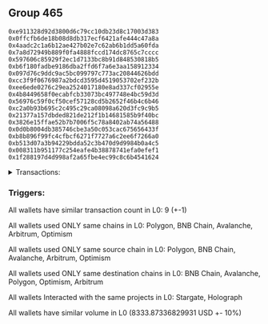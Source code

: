## Group 465

```0xccb7b13f6b551cf4b0cf5c08a9560ed2c55b101d
0xe911328d92d3800d6c79cc10db23d8c17003d383
0x0ffcfb6de18b08d8db317ecf6421afe444c47a8a
0x4aadc2c1a6b12ae427b02e7c62ab6b1dd5a60fda
0x7a8d72949b889f0fa4888fccd174dc8765c7cccc
0x597606c85929f2ec1d7133bc8b91d848530818b5
0xb6f180fadbe9186dba2ffd6f7a6e3aa158912334
0x097d76c9ddc9ac5bc099797c773ac20844626bdd
0xcc3f9f0676987a2bdcd3595d4519053702ef232b
0xee6ede0276c29ea2524017180e8ad337cf02955e
0x4b8449658f0ecabfcb33073bc497748e4bc59d3d
0x56976c59f0cf50cef57128cd5b2652f46b4c6b46
0xc2a0b93b695c2c495c29ca08098a620d3fc9c9b5
0x21377a157dbded821de212f1b14681585b9f40bc
0x3826e15ffae52b7b7006f5c78a8402ab74a56488
0x0d0b8004db385746cbe3a50c053cac675656433f
0xb8b896f99fc4cfbcf6271f7727a6c2ee6f7266a0
0xb513d07a3b94229bdda52c3b470d9d9984b0a4c5
0x008311b951177c254eafe4b38878741efa0efef1
0x1f288197d4d998af2a65fbe4ec99c8c6b4541624
```
<details>
<summary>Transactions:</summary>

Hashes: 

Wallet: 0xccb7b13f6b551cf4b0cf5c08a9560ed2c55b101d

       Hash: 0xebe994268949aa3ffa2ef72f25b3156978b4458974cf300fdf3952f6523fb5a6
         - source chain: Polygon
         - destination chain: BNB Chain
         - project: Stargate
         - contract: 0x9d1b1669c73b033dfe47ae5a0164ab96df25b944
         - value USD: 0.01116149348
       Hash: 0x16908ba1f65d3174a47054361311e13833636a2406dec937bf55119f68e5386c
         - source chain: Polygon
         - destination chain: Avalanche
         - project: Stargate
         - contract: 0x9d1b1669c73b033dfe47ae5a0164ab96df25b944
         - value USD: 0.01115549483
       Hash: 0x66e976cc8c0ba1a759743aa5bdf8da7c870f29124e58d57951e8fc7efcd4eebb
         - source chain: BNB Chain
         - destination chain: Avalanche
         - project: Holograph
         - contract: 0x6f484eacd997d9880205af22f6a4881ea0e1ccd7
       Hash: 0xca21d68d2055a1455a981eca3e760ae44ae454feeba025ca56cf9eb0aebc9b8b
         - source chain: Avalanche
         - destination chain: BNB Chain
         - project: Stargate
         - contract: 0x9d1b1669c73b033dfe47ae5a0164ab96df25b944
         - value USD: 3990.507171636
       Hash: 0x7b22b8af562bf036c0c6dfa6b1d6bc50a536e3b31a2b4dce795b7fc5f199b960
         - source chain: BNB Chain
         - destination chain: Avalanche
         - project: Stargate
         - contract: 0x6694340fc020c5e6b96567843da2df01b2ce1eb6
         - value USD: 3988.124028737
       Hash: 0x70e34754f8c5a904cb77355e74986d8f511cf99b4d865bd203e8359426385b19
         - source chain: Avalanche
         - destination chain: Polygon
         - project: Stargate
         - contract: 0x9d1b1669c73b033dfe47ae5a0164ab96df25b944
         - value USD: 101.978065732
       Hash: 0xe053c29148d514144e1e6e88dda3ed70f873e64e5b5c2cc01aba14441e739ca0
         - source chain: Avalanche
         - destination chain: Polygon
         - project: Stargate
         - contract: 0x9d1b1669c73b033dfe47ae5a0164ab96df25b944
         - value USD: 87.972913106
       Hash: 0xe070401ca357b120b32d7fc5343081304ada5d9e9922271c96db8407222974fd
         - source chain: Arbitrum
         - destination chain: Optimism
         - project: Stargate
         - contract: 0x352d8275aae3e0c2404d9f68f6cee084b5beb3dd
         - value USD: 104.817205717
       Hash: 0x2724c7916e022804c1b23e2efaa7900a59e5add289f4cf5cd04ffb8c77e87e64
         - source chain: Optimism
         - destination chain: Arbitrum
         - project: Stargate
         - contract: 0x701a95707a0290ac8b90b3719e8ee5b210360883
         - value USD: 60.451666383
Wallet: 0xe911328d92d3800d6c79cc10db23d8c17003d383

       Hash:0x46e1b1040a5ad92879cd1d067336b75649152df2afd3ba9a7813e60b2cecc52a
         - source chain: Polygon
         - destination chain: Avalanche
         - project: Stargate
         - contract: 0x9d1b1669c73b033dfe47ae5a0164ab96df25b944
         - value USD: 0.01115449505
       Hash:0xa823695d8989d7f290a23c9bf504ffee2aec89839cebdc0a0141967433542f2b
         - source chain: Polygon
         - destination chain: BNB Chain
         - project: Stargate
         - contract: 0x9d1b1669c73b033dfe47ae5a0164ab96df25b944
         - value USD: 0.01116049371
       Hash:0x203ff5c59111e4bdb02c1d521dae6842d5498466d233226ca2c1467bfcbda016
         - source chain: Avalanche
         - destination chain: Polygon
         - project: Holograph
         - contract: 0x6f484eacd997d9880205af22f6a4881ea0e1ccd7
       Hash:0xe1efd53eb902d440b5cc9fe7ffad59bd1a958d93a8c7f28cb63b31f992c387eb
         - source chain: Avalanche
         - destination chain: BNB Chain
         - project: Stargate
         - contract: 0x9d1b1669c73b033dfe47ae5a0164ab96df25b944
         - value USD: 3997.004740929
       Hash:0x3953f2b6d34cdbba81ac04d17ada735d3a8b00ad6d1377f6aaf723b2cc42c280
         - source chain: BNB Chain
         - destination chain: Avalanche
         - project: Stargate
         - contract: 0x6694340fc020c5e6b96567843da2df01b2ce1eb6
         - value USD: 3994.617697148
       Hash:0x36ad35752a79d5600be076ae0b0678ea329024244bdd22104e242f1340d82eeb
         - source chain: Avalanche
         - destination chain: Polygon
         - project: Stargate
         - contract: 0x9d1b1669c73b033dfe47ae5a0164ab96df25b944
         - value USD: 79.982818426
       Hash:0x78bc96f48bafbe60c13cbe07e53b8381560a9c88638505441cebcaf56cb4777b
         - source chain: Avalanche
         - destination chain: Polygon
         - project: Stargate
         - contract: 0x9d1b1669c73b033dfe47ae5a0164ab96df25b944
         - value USD: 90.092260558
       Hash:0xba4c83a0a481d2d9514054cb0437ae7b7f507980d96e51f641fcb58d2433de3b
         - source chain: Arbitrum
         - destination chain: Optimism
         - project: Stargate
         - contract: 0x352d8275aae3e0c2404d9f68f6cee084b5beb3dd
         - value USD: 104.817205717
       Hash:0x74a30051c0ce8d9310e47161c2a6ffcafcab083b36470cb2d9fe120d07372dc5
         - source chain: Optimism
         - destination chain: Arbitrum
         - project: Stargate
         - contract: 0x701a95707a0290ac8b90b3719e8ee5b210360883
         - value USD: 60.359887537
Wallet: 0x0ffcfb6de18b08d8db317ecf6421afe444c47a8a

       Hash:0xb117c8fc9db74fa1fb7a6f2cc7099d99f5af8791752a9ad048b11d17a8607ce1
         - source chain: Polygon
         - destination chain: BNB Chain
         - project: Stargate
         - contract: 0x9d1b1669c73b033dfe47ae5a0164ab96df25b944
         - value USD: 0.01116049371
       Hash:0x140d5078b23ebc41806975591f9b9a0613420468acee2cbc350af5f36edb7552
         - source chain: Polygon
         - destination chain: Avalanche
         - project: Stargate
         - contract: 0x9d1b1669c73b033dfe47ae5a0164ab96df25b944
         - value USD: 0.01115449505
       Hash:0x5f6d412e52eff9ea204f3f481139b9955454e49871b73469e6e2c9206784026f
         - source chain: Avalanche
         - destination chain: BNB Chain
         - project: Holograph
         - contract: 0x6f484eacd997d9880205af22f6a4881ea0e1ccd7
       Hash:0x7ddfb5af3dcf43d36bba0af6c55cd15bd50daca605f1a7a7d7d18495debf7cc2
         - source chain: Avalanche
         - destination chain: BNB Chain
         - project: Stargate
         - contract: 0x9d1b1669c73b033dfe47ae5a0164ab96df25b944
         - value USD: 3997.504553951
       Hash:0x5791dc8b0c81d5f1829c63a3393d5d72df0b77fe6277f719680def57a83bcd57
         - source chain: BNB Chain
         - destination chain: Avalanche
         - project: Stargate
         - contract: 0x6694340fc020c5e6b96567843da2df01b2ce1eb6
         - value USD: 3994.697056093
       Hash:0xc7ace86db16cc02250ea4701f60bc1a04c92de49dc15c8354cc882edf9fb50d2
         - source chain: Avalanche
         - destination chain: Polygon
         - project: Stargate
         - contract: 0x9d1b1669c73b033dfe47ae5a0164ab96df25b944
         - value USD: 103.97796307
       Hash:0x281b5ec672eebf662700f16c39d0a8fc5daf9dfc6c3892be96fee267a6cbac46
         - source chain: Avalanche
         - destination chain: Polygon
         - project: Stargate
         - contract: 0x9d1b1669c73b033dfe47ae5a0164ab96df25b944
         - value USD: 79.975375551
       Hash:0xa53e01be99f2a76ace1ea0f8b36874fca0984d1902ac4cded4f84670afb73fc1
         - source chain: Arbitrum
         - destination chain: Optimism
         - project: Stargate
         - contract: 0x352d8275aae3e0c2404d9f68f6cee084b5beb3dd
         - value USD: 104.817205717
       Hash:0xd285b0026d4d8fb8500dffb6aaf40855298e4b7bd0cdcd23dfc550acfbd974b7
         - source chain: Optimism
         - destination chain: Arbitrum
         - project: Stargate
         - contract: 0x701a95707a0290ac8b90b3719e8ee5b210360883
         - value USD: 60.451666383
Wallet: 0x4aadc2c1a6b12ae427b02e7c62ab6b1dd5a60fda

       Hash:0xd4e05c09d35c0cd05af36c522c5b2fd6416361c4a4f7a0db9c6d96a5e70def78
         - source chain: Polygon
         - destination chain: BNB Chain
         - project: Stargate
         - contract: 0x9d1b1669c73b033dfe47ae5a0164ab96df25b944
         - value USD: 0.01116049371
       Hash:0x30418a4a4c6b093c67bfb992674802310e7eb893f85e79ef773bf5f35804b389
         - source chain: Polygon
         - destination chain: Avalanche
         - project: Stargate
         - contract: 0x9d1b1669c73b033dfe47ae5a0164ab96df25b944
         - value USD: 0.01115349528
       Hash:0x2a8b730bba9dda4a5c17e465e1eb1cdfde88a8112479d21c1b55383181eced58
         - source chain: BNB Chain
         - destination chain: Avalanche
         - project: Holograph
         - contract: 0x6f484eacd997d9880205af22f6a4881ea0e1ccd7
       Hash:0x6f3d352c47451b6c609c8f2a36e026d6f49c2594608343e5d0ed23e5509cf358
         - source chain: Avalanche
         - destination chain: BNB Chain
         - project: Stargate
         - contract: 0x9d1b1669c73b033dfe47ae5a0164ab96df25b944
         - value USD: 3994.505675816
       Hash:0xef3fad96cdd712e57cb406298cf476bb48be7ec6e9cebf8ab1340afcd7f7101b
         - source chain: BNB Chain
         - destination chain: Avalanche
         - project: Stargate
         - contract: 0x6694340fc020c5e6b96567843da2df01b2ce1eb6
         - value USD: 3992.120132374
       Hash:0x6d02b43e1c1b8bd0a01394dc4fafd4ad98be549c7a4e4b41acca67816ced772e
         - source chain: Avalanche
         - destination chain: Polygon
         - project: Stargate
         - contract: 0x9d1b1669c73b033dfe47ae5a0164ab96df25b944
         - value USD: 79.983048515
       Hash:0x5663354f9c96524c86b2cc9e5004681af2a700caf8634df861f745d2c4d35fcf
         - source chain: Avalanche
         - destination chain: Polygon
         - project: Stargate
         - contract: 0x9d1b1669c73b033dfe47ae5a0164ab96df25b944
         - value USD: 85.973528718
       Hash:0x0a1bdaae85f4ae39fe2b2c674c2167f5d6f13be7dcad3826b37f169e987b1bb8
         - source chain: Arbitrum
         - destination chain: Optimism
         - project: Stargate
         - contract: 0x352d8275aae3e0c2404d9f68f6cee084b5beb3dd
         - value USD: 104.817205717
       Hash:0x0d344b8cb2e863b856b40c2e2e36959c15b4ea52b84eb17cf8b116ff31285902
         - source chain: Optimism
         - destination chain: Arbitrum
         - project: Stargate
         - contract: 0x701a95707a0290ac8b90b3719e8ee5b210360883
         - value USD: 60.451666383
Wallet: 0x7a8d72949b889f0fa4888fccd174dc8765c7cccc

       Hash:0xf56e558ed03a662acf23e9dcd17a09148dd16c727b8249f684ce2667aeecf420
         - source chain: Polygon
         - destination chain: Avalanche
         - project: Stargate
         - contract: 0x9d1b1669c73b033dfe47ae5a0164ab96df25b944
         - value USD: 0.01115349528
       Hash:0x6cd430db11135d731fcb51f8d38f4b5901b586e6b5e1cccf87b4ba16a13fc648
         - source chain: Polygon
         - destination chain: BNB Chain
         - project: Stargate
         - contract: 0x9d1b1669c73b033dfe47ae5a0164ab96df25b944
         - value USD: 0.01116049371
       Hash:0x04139891688ec458a429a7ee6c00e558bd3a44027357306912b51352b6c27f4c
         - source chain: Avalanche
         - destination chain: Polygon
         - project: Holograph
         - contract: 0x6f484eacd997d9880205af22f6a4881ea0e1ccd7
       Hash:0x8a1fba084199a5870ab3e212d7f0f2137f21444e9f5bcffaccb3d194c8000859
         - source chain: Avalanche
         - destination chain: BNB Chain
         - project: Stargate
         - contract: 0x9d1b1669c73b033dfe47ae5a0164ab96df25b944
         - value USD: 3998.504179996
       Hash:0x3228553f58bd0bec9e55acbc85b125f51244c2d4d59dfa6767ba1f6e26fd7cce
         - source chain: BNB Chain
         - destination chain: Avalanche
         - project: Stargate
         - contract: 0x6694340fc020c5e6b96567843da2df01b2ce1eb6
         - value USD: 3995.595222195
       Hash:0x722f384e1d453fe5a9689acd2faa625be6ef905cb5a53ece6eb4e7006b44aa3e
         - source chain: Avalanche
         - destination chain: Polygon
         - project: Stargate
         - contract: 0x9d1b1669c73b033dfe47ae5a0164ab96df25b944
         - value USD: 74.984107983
       Hash:0x4ccd3e2775a2ebe9cb567660b7e171bc27072bfae118624344aeae2ece68ddb1
         - source chain: Avalanche
         - destination chain: Polygon
         - project: Stargate
         - contract: 0x9d1b1669c73b033dfe47ae5a0164ab96df25b944
         - value USD: 96.970142856
       Hash:0x68dcbb32b46439c29662c4e0c1382056832ccd2fe8bdf7d9eb986d934e3d44e6
         - source chain: Arbitrum
         - destination chain: Optimism
         - project: Stargate
         - contract: 0x352d8275aae3e0c2404d9f68f6cee084b5beb3dd
         - value USD: 104.817205717
       Hash:0xb1a1ca3e4d6e1725d0919cc96abf06568c624ce76e3b976b7b650965a7890796
         - source chain: Optimism
         - destination chain: Arbitrum
         - project: Stargate
         - contract: 0x701a95707a0290ac8b90b3719e8ee5b210360883
         - value USD: 60.359887537
Wallet: 0x597606c85929f2ec1d7133bc8b91d848530818b5

       Hash:0x0a2c3bb9c3be4aeb05ee473f412cfabc9f3ad71bf38a06980bba8dc75de436e3
         - source chain: Polygon
         - destination chain: BNB Chain
         - project: Stargate
         - contract: 0x9d1b1669c73b033dfe47ae5a0164ab96df25b944
         - value USD: 0.01115949393
       Hash:0xe916b4df897e0ea48a728ffcc4ad3ae48c75d78eacf59afd7063dbf1fbc922c9
         - source chain: Polygon
         - destination chain: Avalanche
         - project: Stargate
         - contract: 0x9d1b1669c73b033dfe47ae5a0164ab96df25b944
         - value USD: 0.0111524955
       Hash:0xc4a109aac39d269adbff767eee14bc58eaafc956875fdf11fae5d5a347f2c18c
         - source chain: Avalanche
         - destination chain: BNB Chain
         - project: Holograph
         - contract: 0x6f484eacd997d9880205af22f6a4881ea0e1ccd7
       Hash:0xb46149e0b68fec2a33d6365cf27d0ba83e64df46ec20820ba94adf9a93099611
         - source chain: Avalanche
         - destination chain: BNB Chain
         - project: Stargate
         - contract: 0x9d1b1669c73b033dfe47ae5a0164ab96df25b944
         - value USD: 3992.506423726
       Hash:0xa1579d876e428e597f309605357d39fc45a0a79e5d9af867142d56ae53f59856
         - source chain: BNB Chain
         - destination chain: Avalanche
         - project: Stargate
         - contract: 0x6694340fc020c5e6b96567843da2df01b2ce1eb6
         - value USD: 3990.122078555
       Hash:0x183545cc89862c3e380e710324251b54d897c5d2419bdb492e525d679aa87077
         - source chain: Avalanche
         - destination chain: Polygon
         - project: Stargate
         - contract: 0x9d1b1669c73b033dfe47ae5a0164ab96df25b944
         - value USD: 75.384023226
       Hash:0x93f506520169184604b048d4a54ac02daf4b78cc93f9e072737fbfeacdc893aa
         - source chain: Avalanche
         - destination chain: Polygon
         - project: Stargate
         - contract: 0x9d1b1669c73b033dfe47ae5a0164ab96df25b944
         - value USD: 79.975375551
       Hash:0x0f25f1b5c44cc9c16d91081b1be8f4abcf640c963fd272a2e66856d0916401ec
         - source chain: Arbitrum
         - destination chain: Optimism
         - project: Stargate
         - contract: 0x352d8275aae3e0c2404d9f68f6cee084b5beb3dd
         - value USD: 104.817205717
       Hash:0xc450da08a33b22e2f282baabb0eb89896252a39de82fc86d946c4ceb7af93b58
         - source chain: Optimism
         - destination chain: Arbitrum
         - project: Stargate
         - contract: 0x701a95707a0290ac8b90b3719e8ee5b210360883
         - value USD: 60.268108691
Wallet: 0xb6f180fadbe9186dba2ffd6f7a6e3aa158912334

       Hash:0x4cf1f6c2a680aa008149bd40b54be8f3e36dff306788ac3de8cfd1d5bc4b51e8
         - source chain: Polygon
         - destination chain: Avalanche
         - project: Stargate
         - contract: 0x9d1b1669c73b033dfe47ae5a0164ab96df25b944
         - value USD: 0.0111524955
       Hash:0xf2320bc0a1a5cc5765b16a6073d5e845f49828ddec124c643ca8cef9d1899e21
         - source chain: Polygon
         - destination chain: BNB Chain
         - project: Stargate
         - contract: 0x9d1b1669c73b033dfe47ae5a0164ab96df25b944
         - value USD: 0.01115949393
       Hash:0xbb8ebc09f946e50e2215abf5ee74451303e9cf02d854e28b86fffafd0638f666
         - source chain: Avalanche
         - destination chain: Polygon
         - project: Holograph
         - contract: 0x6f484eacd997d9880205af22f6a4881ea0e1ccd7
       Hash:0x79c47b95322150b4ed3a7a288795733ddcad9cf820a25d3062a078897adcb8ab
         - source chain: Avalanche
         - destination chain: BNB Chain
         - project: Stargate
         - contract: 0x9d1b1669c73b033dfe47ae5a0164ab96df25b944
         - value USD: 3979.511285141
       Hash:0x67507e51af5dcf7a1430ab6272e8dd4dd49e4e4358fadbc5dc211c9de0fc4edd
         - source chain: BNB Chain
         - destination chain: Avalanche
         - project: Stargate
         - contract: 0x6694340fc020c5e6b96567843da2df01b2ce1eb6
         - value USD: 3977.134736733
       Hash:0x548fb0e7de92fc880bc07616f378206a7a4d585e92c215e85408a80fe89267c0
         - source chain: Avalanche
         - destination chain: Polygon
         - project: Stargate
         - contract: 0x9d1b1669c73b033dfe47ae5a0164ab96df25b944
         - value USD: 98.978696411
       Hash:0x2aebc702d6648cd79f0285fc466076ada4ebf840301b316103765234771230be
         - source chain: Avalanche
         - destination chain: Polygon
         - project: Stargate
         - contract: 0x9d1b1669c73b033dfe47ae5a0164ab96df25b944
         - value USD: 99.868251928
       Hash:0x3d76658c09cab9666412223a53334dd50146ec1f8ad56d12283ff904160b2088
         - source chain: Arbitrum
         - destination chain: Optimism
         - project: Stargate
         - contract: 0x352d8275aae3e0c2404d9f68f6cee084b5beb3dd
         - value USD: 104.817205717
       Hash:0x515d95140fc01a9a64337471dda46b5500409ca2020dde2639bec8069e1c41cb
         - source chain: Optimism
         - destination chain: Arbitrum
         - project: Stargate
         - contract: 0x701a95707a0290ac8b90b3719e8ee5b210360883
         - value USD: 60.451666383
Wallet: 0x097d76c9ddc9ac5bc099797c773ac20844626bdd

       Hash:0x3541afe54832a649871fdbd6a3a11a32ee599afb672b31fee8c6cc6d73960c43
         - source chain: Polygon
         - destination chain: Avalanche
         - project: Stargate
         - contract: 0x9d1b1669c73b033dfe47ae5a0164ab96df25b944
         - value USD: 0.0111524955
       Hash:0xe0a35fbf8438f5fbfa7eea2bc62ea5db4093d00720071918160567c7910d74ba
         - source chain: Polygon
         - destination chain: BNB Chain
         - project: Stargate
         - contract: 0x9d1b1669c73b033dfe47ae5a0164ab96df25b944
         - value USD: 0.01115949393
       Hash:0xbce8e46df81fb5f3da71968279ceff5d5f4394faab5dcc96b1f5a0b674d6076e
         - source chain: Avalanche
         - destination chain: Polygon
         - project: Holograph
         - contract: 0x6f484eacd997d9880205af22f6a4881ea0e1ccd7
       Hash:0xdcc79b0d05fe4b3599fdd1915118c6b8517d34fe79039d98bb57d9384127bf92
         - source chain: Avalanche
         - destination chain: BNB Chain
         - project: Stargate
         - contract: 0x9d1b1669c73b033dfe47ae5a0164ab96df25b944
         - value USD: 3986.355359642
       Hash:0xc8afdfa37a1a4f9af1d1482f1a5b0b54f1af2254aecc492710675b1c56f5f61f
         - source chain: BNB Chain
         - destination chain: Avalanche
         - project: Stargate
         - contract: 0x6694340fc020c5e6b96567843da2df01b2ce1eb6
         - value USD: 3984.801352382
       Hash:0xbf02fb7e177d5764d74cf226ea2a13f4312a9bc5646c18d4a15a4eded58a2832
         - source chain: Avalanche
         - destination chain: Polygon
         - project: Stargate
         - contract: 0x9d1b1669c73b033dfe47ae5a0164ab96df25b944
         - value USD: 79.983048515
       Hash:0xf5e320f4f36bf99b062597921dc44bea7d8cb39a5dd5c46e380317fa5259be66
         - source chain: Avalanche
         - destination chain: Polygon
         - project: Stargate
         - contract: 0x9d1b1669c73b033dfe47ae5a0164ab96df25b944
         - value USD: 89.972297495
       Hash:0xa591257ab9f9810dae0672bb7ab984441c4b53f665e8ecf7183c84b58aafaac2
         - source chain: Arbitrum
         - destination chain: Optimism
         - project: Stargate
         - contract: 0x352d8275aae3e0c2404d9f68f6cee084b5beb3dd
         - value USD: 104.817205717
       Hash:0x0d10196b65d50d6db3ef8a195257a9fd44a141e44ecf8f6b91e1f07cc1d2e6e5
         - source chain: Optimism
         - destination chain: Arbitrum
         - project: Stargate
         - contract: 0x701a95707a0290ac8b90b3719e8ee5b210360883
         - value USD: 60.359887537
Wallet: 0xcc3f9f0676987a2bdcd3595d4519053702ef232b

       Hash:0x5303ba9f13238a6c1e30f84e1a7608ef9c9c09fbb7083b279e8c14894b2f68ba
         - source chain: Polygon
         - destination chain: Avalanche
         - project: Stargate
         - contract: 0x9d1b1669c73b033dfe47ae5a0164ab96df25b944
         - value USD: 0.0111524955
       Hash:0x5bcff89d182a30edee674e99a7fec548128c2f95dd13f8bb9780d4e37cbc2b57
         - source chain: Polygon
         - destination chain: BNB Chain
         - project: Stargate
         - contract: 0x9d1b1669c73b033dfe47ae5a0164ab96df25b944
         - value USD: 0.01115949393
       Hash:0x21a2dac5f2ebe4f60bb976eeb5e9a140fda525a787d4a19d843063ec99c14cc5
         - source chain: Avalanche
         - destination chain: BNB Chain
         - project: Holograph
         - contract: 0x6f484eacd997d9880205af22f6a4881ea0e1ccd7
       Hash:0xa5d0e6f3b11a06f86c057a045364a86e9fdf0e07e563c586f844f6e96096101c
         - source chain: Avalanche
         - destination chain: BNB Chain
         - project: Stargate
         - contract: 0x9d1b1669c73b033dfe47ae5a0164ab96df25b944
         - value USD: 3984.509415366
       Hash:0x75914a7773e759237dfa9d6bfd513699b146858ea22c828745612681159add13
         - source chain: BNB Chain
         - destination chain: Avalanche
         - project: Stargate
         - contract: 0x6694340fc020c5e6b96567843da2df01b2ce1eb6
         - value USD: 3982.129869281
       Hash:0x1b6f33f562f6172031d09b964abb847fe704f3d2409c17f3745f82411a90d1c0
         - source chain: Avalanche
         - destination chain: Polygon
         - project: Stargate
         - contract: 0x9d1b1669c73b033dfe47ae5a0164ab96df25b944
         - value USD: 89.980659475
       Hash:0xe5755f3768b7ec58df29f8e44786763cac9dc56966e9c030b04a2258b5951bbb
         - source chain: Avalanche
         - destination chain: Polygon
         - project: Stargate
         - contract: 0x9d1b1669c73b033dfe47ae5a0164ab96df25b944
         - value USD: 110.735904373
       Hash:0x6dc6fb9f0964c0b4dbc75e972fff2358070a0e4ac012bdc33a9ea70f97d0eb95
         - source chain: Arbitrum
         - destination chain: Optimism
         - project: Stargate
         - contract: 0x352d8275aae3e0c2404d9f68f6cee084b5beb3dd
         - value USD: 104.817205717
       Hash:0x83b61b5b2eface283b73c02a897fd092570ffc76beed3f9fb343658547b528a7
         - source chain: Optimism
         - destination chain: Arbitrum
         - project: Stargate
         - contract: 0x701a95707a0290ac8b90b3719e8ee5b210360883
         - value USD: 60.451666383
Wallet: 0xee6ede0276c29ea2524017180e8ad337cf02955e

       Hash:0x41cb1a4d1e583da44d41a8ff08679e84dabd1bc83044193bf444b5ad5a9d75d7
         - source chain: Polygon
         - destination chain: BNB Chain
         - project: Stargate
         - contract: 0x9d1b1669c73b033dfe47ae5a0164ab96df25b944
         - value USD: 0.01116149348
       Hash:0x3a510c74fabfd70d84a6abff9c404b7997aee029e03c84f2bf0e17aae8ff4a5e
         - source chain: Polygon
         - destination chain: Avalanche
         - project: Stargate
         - contract: 0x9d1b1669c73b033dfe47ae5a0164ab96df25b944
         - value USD: 0.01115449505
       Hash:0xfe570c55779ebb6828bcc71a298a218b2e8c387a27da6ae0c3ed5d08de1461c2
         - source chain: BNB Chain
         - destination chain: Avalanche
         - project: Holograph
         - contract: 0x6f484eacd997d9880205af22f6a4881ea0e1ccd7
       Hash:0x948f8e889117081c8b09bf31d1743c5ae5eb578f1eb3507771bfb4f93a44bdf0
         - source chain: Avalanche
         - destination chain: BNB Chain
         - project: Stargate
         - contract: 0x9d1b1669c73b033dfe47ae5a0164ab96df25b944
         - value USD: 3986.508667456
       Hash:0x34fb76da71ebdf2dcaf663d8cb503a0b90aad403b713ae59bdb138f0edce5a3f
         - source chain: BNB Chain
         - destination chain: Avalanche
         - project: Stargate
         - contract: 0x6694340fc020c5e6b96567843da2df01b2ce1eb6
         - value USD: 3984.1279231
       Hash:0x81f4db01fc52e2640b20a714fd789bbb5f3e60594ad8a4b2d3c0bf5ea8d0b665
         - source chain: Avalanche
         - destination chain: Polygon
         - project: Stargate
         - contract: 0x9d1b1669c73b033dfe47ae5a0164ab96df25b944
         - value USD: 98.979022538
       Hash:0x9bc91da4f07ecdf7321613b527fbf09cadec98c07ce357180e30528514277d92
         - source chain: Arbitrum
         - destination chain: Optimism
         - project: Stargate
         - contract: 0x352d8275aae3e0c2404d9f68f6cee084b5beb3dd
         - value USD: 136.85307852
       Hash:0x9e1e81cd02d66cb48c393ad348f372a9343dfdcf0615ca9dbbd4bd39bd21efc5
         - source chain: Arbitrum
         - destination chain: Optimism
         - project: Stargate
         - contract: 0x352d8275aae3e0c2404d9f68f6cee084b5beb3dd
         - value USD: 0.2708741501
       Hash:0x18063bdcd7a95d0d10eff2ba28f3f4ee2903dbce031aa3a5c54d03da17361a7a
         - source chain: Optimism
         - destination chain: Arbitrum
         - project: Stargate
         - contract: 0x701a95707a0290ac8b90b3719e8ee5b210360883
         - value USD: 60.574038177
Wallet: 0x4b8449658f0ecabfcb33073bc497748e4bc59d3d

       Hash:0xb5a8c53b11b51fb26c83e9e0ba8a89054b7b8cbc2efcc7d16458427aeafe6a43
         - source chain: Polygon
         - destination chain: BNB Chain
         - project: Stargate
         - contract: 0x9d1b1669c73b033dfe47ae5a0164ab96df25b944
         - value USD: 0.01116149348
       Hash:0x420c09536f170bb0611eabf0351c7a3b0adc46f426257fa590531ec80b2aa31e
         - source chain: Polygon
         - destination chain: Avalanche
         - project: Stargate
         - contract: 0x9d1b1669c73b033dfe47ae5a0164ab96df25b944
         - value USD: 0.01115449505
       Hash:0x5d8d7efcb1881ca96a68ab078c453865aa17fbcd9bd0c26770816f649d3a9d77
         - source chain: Polygon
         - destination chain: Avalanche
         - project: Holograph
         - contract: 0x6f484eacd997d9880205af22f6a4881ea0e1ccd7
       Hash:0x5d31c7d29222b0e393f510962ec392cedf384153236682b07bb2a21e688ef9d3
         - source chain: Avalanche
         - destination chain: BNB Chain
         - project: Stargate
         - contract: 0x9d1b1669c73b033dfe47ae5a0164ab96df25b944
         - value USD: 3988.507919546
       Hash:0x99edc36f5817cb1fef748a4ac9183f1fd43ba0a56cdf3a8486765b41abcf534e
         - source chain: BNB Chain
         - destination chain: Avalanche
         - project: Stargate
         - contract: 0x6694340fc020c5e6b96567843da2df01b2ce1eb6
         - value USD: 3985.523825755
       Hash:0xa9312d603d88faf519f9bc163dda48bc4eb1a616c7c58856c7fcf59ab196b299
         - source chain: Avalanche
         - destination chain: Polygon
         - project: Stargate
         - contract: 0x9d1b1669c73b033dfe47ae5a0164ab96df25b944
         - value USD: 79.983048515
       Hash:0x68a8d2d59e4835fbf5d1b975a4e45e7d7b48ff6d34f12deb1431c83b2edf38a4
         - source chain: Arbitrum
         - destination chain: Optimism
         - project: Stargate
         - contract: 0x352d8275aae3e0c2404d9f68f6cee084b5beb3dd
         - value USD: 114.271411846
       Hash:0x7ed91d65de869a053b9eaed7cc137a3ee74843883807eaba9666f59fbfebfe87
         - source chain: Arbitrum
         - destination chain: Optimism
         - project: Stargate
         - contract: 0x352d8275aae3e0c2404d9f68f6cee084b5beb3dd
         - value USD: 105.167764934
       Hash:0xdb3592c8ad53d4f9d47854f9440ef8e39517cee8cc53d462a2ed353a96d521e4
         - source chain: Optimism
         - destination chain: Arbitrum
         - project: Stargate
         - contract: 0x701a95707a0290ac8b90b3719e8ee5b210360883
         - value USD: 60.421073434
Wallet: 0x56976c59f0cf50cef57128cd5b2652f46b4c6b46

       Hash:0x0ad8bc9f53c40dbe657098617673c8ff58235328a84fd30b10ff20785ed209ab
         - source chain: Polygon
         - destination chain: BNB Chain
         - project: Stargate
         - contract: 0x9d1b1669c73b033dfe47ae5a0164ab96df25b944
         - value USD: 0.01116149348
       Hash:0xf4514e572091cde53b42d0fd4e9b99eadfca82dc5fe6df0dbdda24132b8ec9e3
         - source chain: Polygon
         - destination chain: Avalanche
         - project: Stargate
         - contract: 0x9d1b1669c73b033dfe47ae5a0164ab96df25b944
         - value USD: 0.01115449505
       Hash:0x9fb62b830d8b75c84e0189b8cadb0a28c9cb9edbd6775faf1931a08d2fe17008
         - source chain: Polygon
         - destination chain: Avalanche
         - project: Holograph
         - contract: 0x6f484eacd997d9880205af22f6a4881ea0e1ccd7
       Hash:0x338a978ca09ad9934a16a4624688977d532ccfbed63d23eec164b95d5dddc5bc
         - source chain: Avalanche
         - destination chain: BNB Chain
         - project: Stargate
         - contract: 0x9d1b1669c73b033dfe47ae5a0164ab96df25b944
         - value USD: 3988.387863398
       Hash:0x375ea5c0eb8bdbd0bc2b6cdf0ca6c0e0411b8c177ac52d34e2c5fa51f446a500
         - source chain: BNB Chain
         - destination chain: Avalanche
         - project: Stargate
         - contract: 0x6694340fc020c5e6b96567843da2df01b2ce1eb6
         - value USD: 3988.399425013
       Hash:0xe8e622d1865e68f43c81398ffd23005fcdab79a600e83ce5219643b7aa293157
         - source chain: Avalanche
         - destination chain: Polygon
         - project: Stargate
         - contract: 0x9d1b1669c73b033dfe47ae5a0164ab96df25b944
         - value USD: 89.98092958
       Hash:0xd87f2094fc41522a13a3ef4bfd2df29efca574067a164f05cc563fe1bb1b1d99
         - source chain: Arbitrum
         - destination chain: Optimism
         - project: Stargate
         - contract: 0x352d8275aae3e0c2404d9f68f6cee084b5beb3dd
         - value USD: 93.416311234
       Hash:0x6b7759691cac9e86e0b54f97c69f551f013290dc055b575a37bd2e08d36e9430
         - source chain: Arbitrum
         - destination chain: Optimism
         - project: Stargate
         - contract: 0x352d8275aae3e0c2404d9f68f6cee084b5beb3dd
         - value USD: 105.167764934
       Hash:0x35d151a879e61f1de0bf5f1712b5aa6386359cfe74a8758cd98400fdda072816
         - source chain: Optimism
         - destination chain: Arbitrum
         - project: Stargate
         - contract: 0x701a95707a0290ac8b90b3719e8ee5b210360883
         - value USD: 60.421073434
Wallet: 0xc2a0b93b695c2c495c29ca08098a620d3fc9c9b5

       Hash:0x5dda11b43ce5027be9e9f1153dcdeaa55e6c909d5ffaadfcb64683905ccf0e81
         - source chain: Polygon
         - destination chain: Avalanche
         - project: Stargate
         - contract: 0x9d1b1669c73b033dfe47ae5a0164ab96df25b944
         - value USD: 0.01115449505
       Hash:0x56f381f399e1bacdf71a19da125d766f79f1dbce466fd743cd720d18aa47c79d
         - source chain: Polygon
         - destination chain: BNB Chain
         - project: Stargate
         - contract: 0x9d1b1669c73b033dfe47ae5a0164ab96df25b944
         - value USD: 0.01116049371
       Hash:0x388fe01d5555a6d38d458fab77255b527cb01f2cc02544b35cbee15bfa9ba9bc
         - source chain: Polygon
         - destination chain: Avalanche
         - project: Holograph
         - contract: 0x6f484eacd997d9880205af22f6a4881ea0e1ccd7
       Hash:0x7b94611f6e97ad11a770eadb646d6940f9630fd0554e19a37235ba20506656f9
         - source chain: Avalanche
         - destination chain: BNB Chain
         - project: Stargate
         - contract: 0x9d1b1669c73b033dfe47ae5a0164ab96df25b944
         - value USD: 3989.507545591
       Hash:0xe94ec478e510bdf5e7a3fbff32869cb9740bb2a1abca6967b6918021654ec211
         - source chain: BNB Chain
         - destination chain: Avalanche
         - project: Stargate
         - contract: 0x6694340fc020c5e6b96567843da2df01b2ce1eb6
         - value USD: 3986.584537613
       Hash:0xd7c15d2a8bfecfd34327db6ecf4b4a0ee628917f8ecd7065577588d6e7ed9c9a
         - source chain: Avalanche
         - destination chain: Polygon
         - project: Stargate
         - contract: 0x9d1b1669c73b033dfe47ae5a0164ab96df25b944
         - value USD: 100.978598751
       Hash:0x8a4db2bf86f317e15dd379d0abf1517aa91ac7047d80c4702958c65b4625e0bc
         - source chain: Arbitrum
         - destination chain: Optimism
         - project: Stargate
         - contract: 0x352d8275aae3e0c2404d9f68f6cee084b5beb3dd
         - value USD: 98.209803859
       Hash:0x15e4d90e7b4a9c9bbef1fff344d7b60569df6574126f91efb95abd1e597237df
         - source chain: Arbitrum
         - destination chain: Optimism
         - project: Stargate
         - contract: 0x352d8275aae3e0c2404d9f68f6cee084b5beb3dd
         - value USD: 105.167764934
       Hash:0x105213fde6ef3d01fbb33e125e87cfd4ad94b231822ef14aac92489a0532bfc4
         - source chain: Optimism
         - destination chain: Arbitrum
         - project: Stargate
         - contract: 0x701a95707a0290ac8b90b3719e8ee5b210360883
         - value USD: 60.421073434
Wallet: 0x21377a157dbded821de212f1b14681585b9f40bc

       Hash:0xd3603b788f8c2527c3d53b5af7c1ef60ee28213b0acbf9cf8b27d7b5f7856624
         - source chain: Polygon
         - destination chain: Avalanche
         - project: Stargate
         - contract: 0x9d1b1669c73b033dfe47ae5a0164ab96df25b944
         - value USD: 0.01115449505
       Hash:0x5d0b6e1e97a07884266540084af74cef353048966337400cbae0ce5254cd20d3
         - source chain: Polygon
         - destination chain: BNB Chain
         - project: Stargate
         - contract: 0x9d1b1669c73b033dfe47ae5a0164ab96df25b944
         - value USD: 0.01116049371
       Hash:0xbef60abccec8cdcf64e89a1a23bb2916c903200496612b513c04b30283e947d4
         - source chain: Polygon
         - destination chain: Avalanche
         - project: Holograph
         - contract: 0x6f484eacd997d9880205af22f6a4881ea0e1ccd7
       Hash:0x34734c63ba2b43a5c977e4dfb2b9c95b5a2cf2b52f355e3d447e083478acbf32
         - source chain: Avalanche
         - destination chain: BNB Chain
         - project: Stargate
         - contract: 0x9d1b1669c73b033dfe47ae5a0164ab96df25b944
         - value USD: 3993.506049771
       Hash:0x4588f035b5b07837ec8329f483cedcedab830c3ab50f054e68600e32e0f0bf29
         - source chain: BNB Chain
         - destination chain: Avalanche
         - project: Stargate
         - contract: 0x6694340fc020c5e6b96567843da2df01b2ce1eb6
         - value USD: 3991.121105465
       Hash:0xf97de85091ed535c7ec39a0dc0dfcd611726c4c51c9c75ee5dfe831197a24407
         - source chain: Avalanche
         - destination chain: Polygon
         - project: Stargate
         - contract: 0x9d1b1669c73b033dfe47ae5a0164ab96df25b944
         - value USD: 78.983260409
       Hash:0x883fa4eb7aace3ef4c796bb884c3211c00f9e3e786a79f06ee471f7f271bdb5b
         - source chain: Arbitrum
         - destination chain: Optimism
         - project: Stargate
         - contract: 0x352d8275aae3e0c2404d9f68f6cee084b5beb3dd
         - value USD: 129.560608699
       Hash:0xf4f22f3caf2e4b7a2845099195b5c12af6cde7db470ddbba70585a3156e1021d
         - source chain: Arbitrum
         - destination chain: Optimism
         - project: Stargate
         - contract: 0x352d8275aae3e0c2404d9f68f6cee084b5beb3dd
         - value USD: 104.817205717
       Hash:0x8cb328830645e56dab92099264a27f1c9497d4f6c02fd131a0d2d85c8c6d2ef0
         - source chain: Optimism
         - destination chain: Arbitrum
         - project: Stargate
         - contract: 0x701a95707a0290ac8b90b3719e8ee5b210360883
         - value USD: 60.51285228
Wallet: 0x3826e15ffae52b7b7006f5c78a8402ab74a56488

       Hash:0xac624435ba4843de0a31533483ff4389ea27c099fad7e13e9ca01c3e644627fa
         - source chain: Polygon
         - destination chain: BNB Chain
         - project: Stargate
         - contract: 0x9d1b1669c73b033dfe47ae5a0164ab96df25b944
         - value USD: 0.01116049371
       Hash:0x928c6a9f924c4ba0484e7ac8bbebd9ca00037ab0c48f1c3bb2c4f8a199621a65
         - source chain: Polygon
         - destination chain: Avalanche
         - project: Stargate
         - contract: 0x9d1b1669c73b033dfe47ae5a0164ab96df25b944
         - value USD: 0.01115449505
       Hash:0x2df223f7e0a079d0c387da0352b799e2eaa2af4a5177d775fc91fc1705262cf6
         - source chain: BNB Chain
         - destination chain: Avalanche
         - project: Holograph
         - contract: 0x6f484eacd997d9880205af22f6a4881ea0e1ccd7
       Hash:0xf6031ab48566e0db96e394d65fdc5880f8c0cbf7f08fc1f88e7b5e5cc89ffab5
         - source chain: Avalanche
         - destination chain: BNB Chain
         - project: Stargate
         - contract: 0x9d1b1669c73b033dfe47ae5a0164ab96df25b944
         - value USD: 3993.506049771
       Hash:0xceded5117e910871aecbf1b8c507d6fd6ad162f005c3b7cf2f2dc4906743d25a
         - source chain: BNB Chain
         - destination chain: Avalanche
         - project: Stargate
         - contract: 0x6694340fc020c5e6b96567843da2df01b2ce1eb6
         - value USD: 3991.119531109
       Hash:0x56190669545f53613b0873756570e1d182bdcf6767091ac579e42a42e0a05e0d
         - source chain: Avalanche
         - destination chain: Polygon
         - project: Stargate
         - contract: 0x9d1b1669c73b033dfe47ae5a0164ab96df25b944
         - value USD: 98.979022538
       Hash:0x31dd9743a0dc79f2d631578b10f0bf3a47971e8cfc7c0820a15d30a98efbfb7b
         - source chain: Arbitrum
         - destination chain: Optimism
         - project: Stargate
         - contract: 0x352d8275aae3e0c2404d9f68f6cee084b5beb3dd
         - value USD: 86.169277362
       Hash:0x9e29e301f3b4a85323ec2778a9aad18a1d3cb42855490938dc0bbdaed490b02d
         - source chain: Arbitrum
         - destination chain: Optimism
         - project: Stargate
         - contract: 0x352d8275aae3e0c2404d9f68f6cee084b5beb3dd
         - value USD: 105.167764934
       Hash:0x61256773a45a9f971bb4effa68d70d846a0ee4ef3906c9c82a64b986255d327d
         - source chain: Optimism
         - destination chain: Arbitrum
         - project: Stargate
         - contract: 0x701a95707a0290ac8b90b3719e8ee5b210360883
         - value USD: 60.574038177
Wallet: 0x0d0b8004db385746cbe3a50c053cac675656433f

       Hash:0x2c0e3756ad681155523537a7793fbf8e0cf83eaf24091f591977083a91775a1e
         - source chain: Polygon
         - destination chain: BNB Chain
         - project: Stargate
         - contract: 0x9d1b1669c73b033dfe47ae5a0164ab96df25b944
         - value USD: 0.01116049371
       Hash:0x334f4d5156ed1196ec788c1dfc4a2f092b3f644af77673569e8c442d42bae178
         - source chain: Polygon
         - destination chain: Avalanche
         - project: Stargate
         - contract: 0x9d1b1669c73b033dfe47ae5a0164ab96df25b944
         - value USD: 0.01115349528
       Hash:0xe1d56739e00038a05d3791973ec8900e2d40f920d9dd4b8a4da215f8f0029b87
         - source chain: Avalanche
         - destination chain: Polygon
         - project: Holograph
         - contract: 0x6f484eacd997d9880205af22f6a4881ea0e1ccd7
       Hash:0x4971290fe756ae35da373d65554e2678bbac55d63d2ecea03632982fff2d5bf6
         - source chain: Avalanche
         - destination chain: BNB Chain
         - project: Stargate
         - contract: 0x9d1b1669c73b033dfe47ae5a0164ab96df25b944
         - value USD: 3995.505301861
       Hash:0x5af3522901bc5d748eab992dcc021bbc9ac6299f686da4b707ba584586c5d803
         - source chain: BNB Chain
         - destination chain: Avalanche
         - project: Stargate
         - contract: 0x6694340fc020c5e6b96567843da2df01b2ce1eb6
         - value USD: 3993.119158284
       Hash:0x582e9ffd3701e1d363b26023e724209bb12c9546d68d3d7f263c04e755bbfbf5
         - source chain: Avalanche
         - destination chain: Polygon
         - project: Stargate
         - contract: 0x9d1b1669c73b033dfe47ae5a0164ab96df25b944
         - value USD: 99.978810644
       Hash:0x008128449545ccf0ef3039f44a023b14076b96c102a1758f0a1698bec75b5eec
         - source chain: Arbitrum
         - destination chain: Optimism
         - project: Stargate
         - contract: 0x352d8275aae3e0c2404d9f68f6cee084b5beb3dd
         - value USD: 109.046277705
       Hash:0xaa4d371aa3c9024ed6c556d413d955fe41039b9910734d3c267ea813bdd803f0
         - source chain: Optimism
         - destination chain: Arbitrum
         - project: Stargate
         - contract: 0x701a95707a0290ac8b90b3719e8ee5b210360883
         - value USD: 101.627116848
       Hash:0xaa31594fc18d7c86fe1237553d0acb217392a905ecf42f62cc74d249cf96780f
         - source chain: Optimism
         - destination chain: Arbitrum
         - project: Stargate
         - contract: 0x701a95707a0290ac8b90b3719e8ee5b210360883
         - value USD: 60.574038177
Wallet: 0xb8b896f99fc4cfbcf6271f7727a6c2ee6f7266a0

       Hash:0x4f25e0bc98cf040337b1d63ba4b95a9d1aefd22af29f8e562386c3a9fb27a486
         - source chain: Polygon
         - destination chain: Avalanche
         - project: Stargate
         - contract: 0x9d1b1669c73b033dfe47ae5a0164ab96df25b944
         - value USD: 0.0111524955
       Hash:0x6122d03a09d4510757b7571e71ea3a44a39d508ac0aab23be7f422a3c296e395
         - source chain: Polygon
         - destination chain: BNB Chain
         - project: Stargate
         - contract: 0x9d1b1669c73b033dfe47ae5a0164ab96df25b944
         - value USD: 0.01115949393
       Hash:0x5751959d371eab73ef9d47834cec11ed9d40dd8c7de17ab63322f6c186a54c4d
         - source chain: BNB Chain
         - destination chain: Avalanche
         - project: Holograph
         - contract: 0x6f484eacd997d9880205af22f6a4881ea0e1ccd7
       Hash:0xf923b59033e31bf076df0b263d9dc1c38d6d1f570840b54d20227fd0b9c0ccce
         - source chain: Avalanche
         - destination chain: BNB Chain
         - project: Stargate
         - contract: 0x9d1b1669c73b033dfe47ae5a0164ab96df25b944
         - value USD: 3990.507171636
       Hash:0x5d94ae62259df545f92ba762763fe1cab068f58880aa730ef68e22cddbfeb743
         - source chain: BNB Chain
         - destination chain: Avalanche
         - project: Stargate
         - contract: 0x6694340fc020c5e6b96567843da2df01b2ce1eb6
         - value USD: 3987.808503388
       Hash:0x269a73620d3bcd366601e11ef449bb5ef9004a0e2fdff605c51a94938a1484ee
         - source chain: Avalanche
         - destination chain: Polygon
         - project: Stargate
         - contract: 0x9d1b1669c73b033dfe47ae5a0164ab96df25b944
         - value USD: 84.981989048
       Hash:0xccb348c2511c59f848a8fdd8f6405ef965462a66c7c295bd1b15825178e66842
         - source chain: Arbitrum
         - destination chain: Optimism
         - project: Stargate
         - contract: 0x352d8275aae3e0c2404d9f68f6cee084b5beb3dd
         - value USD: 109.273457451
       Hash:0x9887512084afa44131af6e0d89f7ba6bd92b18de5047186820e38d0d3406db0e
         - source chain: Arbitrum
         - destination chain: Optimism
         - project: Stargate
         - contract: 0x352d8275aae3e0c2404d9f68f6cee084b5beb3dd
         - value USD: 105.167764934
       Hash:0x98db5a9d888d394c7d26a9ff667dd3e9c63a4877bc6edf78c5896de20944a7c3
         - source chain: Optimism
         - destination chain: Arbitrum
         - project: Stargate
         - contract: 0x701a95707a0290ac8b90b3719e8ee5b210360883
         - value USD: 60.421073434
Wallet: 0xb513d07a3b94229bdda52c3b470d9d9984b0a4c5

       Hash:0xfa50bbeb160cb338fc84177d85674b768c1ae9ef75ea1eb40c780de1086606a7
         - source chain: Polygon
         - destination chain: BNB Chain
         - project: Stargate
         - contract: 0x9d1b1669c73b033dfe47ae5a0164ab96df25b944
         - value USD: 0.01115949393
       Hash:0x4122daa67a9829ba5176cc410cb4058f7684fd8a042b56da9fc88f333dc2e874
         - source chain: Polygon
         - destination chain: Avalanche
         - project: Stargate
         - contract: 0x9d1b1669c73b033dfe47ae5a0164ab96df25b944
         - value USD: 0.01115149573
       Hash:0xfc0c286fa3ff74836eecb208ab28ac04d7d26fe37fc104e99040dfc512f9a9df
         - source chain: Avalanche
         - destination chain: BNB Chain
         - project: Holograph
         - contract: 0x6f484eacd997d9880205af22f6a4881ea0e1ccd7
       Hash:0x3590fa22840ede2a3aacf36e30a3d0b62b5bee209ea64ab15e324b890d054a10
         - source chain: Avalanche
         - destination chain: BNB Chain
         - project: Stargate
         - contract: 0x9d1b1669c73b033dfe47ae5a0164ab96df25b944
         - value USD: 3991.386061379
       Hash:0x0cb3a2d9935c429c9e01eea4b8b7c8115cc30e918344ff7f4deb66dcc8f6c3b7
         - source chain: BNB Chain
         - destination chain: Avalanche
         - project: Stargate
         - contract: 0x6694340fc020c5e6b96567843da2df01b2ce1eb6
         - value USD: 3991.029514754
       Hash:0x9e07dcb6e1b80e3f0e7b872937f1b51ae536d9da91c10856878b6fbba42a9c6f
         - source chain: Avalanche
         - destination chain: Polygon
         - project: Stargate
         - contract: 0x9d1b1669c73b033dfe47ae5a0164ab96df25b944
         - value USD: 97.979234431
       Hash:0xcbb799875f18c53194bb1e452b3d9af8b645e4324460c420d4c4ccdead6323a6
         - source chain: Arbitrum
         - destination chain: Optimism
         - project: Stargate
         - contract: 0x352d8275aae3e0c2404d9f68f6cee084b5beb3dd
         - value USD: 109.727816941
       Hash:0xb4483f27dc019128fe6270bebbf29d88ae7e818782082ac600ae7abc68f752f8
         - source chain: Arbitrum
         - destination chain: Optimism
         - project: Stargate
         - contract: 0x352d8275aae3e0c2404d9f68f6cee084b5beb3dd
         - value USD: 105.167764934
       Hash:0x2b6ce4d2939458a5f4b450803b360328c269a77fd1f7845794a9bd261b0f1733
         - source chain: Optimism
         - destination chain: Arbitrum
         - project: Stargate
         - contract: 0x701a95707a0290ac8b90b3719e8ee5b210360883
         - value USD: 60.390480486
Wallet: 0x008311b951177c254eafe4b38878741efa0efef1

       Hash:0x645df3c9359546b1ffb202e3712a8f64bce40f108377e7c0d33a576e9da5ab23
         - source chain: Polygon
         - destination chain: BNB Chain
         - project: Stargate
         - contract: 0x9d1b1669c73b033dfe47ae5a0164ab96df25b944
         - value USD: 0.01115949393
       Hash:0x34030a320eddc753d51f10a2e1bf32eaaf16b7e6a1257befadad0ef2100528f1
         - source chain: Polygon
         - destination chain: Avalanche
         - project: Stargate
         - contract: 0x9d1b1669c73b033dfe47ae5a0164ab96df25b944
         - value USD: 0.0111524955
       Hash:0x9acad2a921c6b397e9bbc1ae458f84de0103f2a49749ee6f0afa3bb9daa0c751
         - source chain: Avalanche
         - destination chain: Polygon
         - project: Holograph
         - contract: 0x6f484eacd997d9880205af22f6a4881ea0e1ccd7
       Hash:0xce22bd69056041586ad0021125f3e0026d970a31ca66b259921f9b5881ef97a7
         - source chain: Avalanche
         - destination chain: BNB Chain
         - project: Stargate
         - contract: 0x9d1b1669c73b033dfe47ae5a0164ab96df25b944
         - value USD: 3981.382099188
       Hash:0xa263722440cb6be252cb8f4db085325ee0c154930a0ebddbbd20a2449ba78b1d
         - source chain: BNB Chain
         - destination chain: Avalanche
         - project: Stargate
         - contract: 0x6694340fc020c5e6b96567843da2df01b2ce1eb6
         - value USD: 3978.047002024
       Hash:0x72746cd20bdb91e8581221437ae42d2ded6de09299aee9ef4aa6924f024d9ca7
         - source chain: Avalanche
         - destination chain: Polygon
         - project: Stargate
         - contract: 0x9d1b1669c73b033dfe47ae5a0164ab96df25b944
         - value USD: 89.98092958
       Hash:0x0430efe1e59a89e3f64a184788b8ec1b649b562070b0f788972d7279385766c8
         - source chain: Avalanche
         - destination chain: Polygon
         - project: Stargate
         - contract: 0x9d1b1669c73b033dfe47ae5a0164ab96df25b944
         - value USD: 99.969219439
       Hash:0x4a0ed4d485137bd6ab8cbb0055c03d669eee65a0b0567e3e9e6007ca51d15075
         - source chain: Arbitrum
         - destination chain: Optimism
         - project: Stargate
         - contract: 0x352d8275aae3e0c2404d9f68f6cee084b5beb3dd
         - value USD: 104.817205717
       Hash:0x6ad8f0e24dde0ff6c2c63393df1db3f1beae279d548476303ccf12ff10333b6d
         - source chain: Optimism
         - destination chain: Arbitrum
         - project: Stargate
         - contract: 0x701a95707a0290ac8b90b3719e8ee5b210360883
         - value USD: 60.451666383
Wallet: 0x1f288197d4d998af2a65fbe4ec99c8c6b4541624

       Hash:0xdc71ffc9a31013fc8e375643a1612e6173e57632924f4a90b6ea786dfed6c001
         - source chain: Polygon
         - destination chain: BNB Chain
         - project: Stargate
         - contract: 0x9d1b1669c73b033dfe47ae5a0164ab96df25b944
         - value USD: 0.01115949393
       Hash:0xed91b350966d15d41e00caefc841b4524466f90034eab9fa3f3ca9946a59929d
         - source chain: Polygon
         - destination chain: Avalanche
         - project: Stargate
         - contract: 0x9d1b1669c73b033dfe47ae5a0164ab96df25b944
         - value USD: 0.0111524955
       Hash:0xb44793363e77b9b5746914d625d3b8ad410a06e3551ff51939dd9f4d6e66334f
         - source chain: BNB Chain
         - destination chain: Avalanche
         - project: Holograph
         - contract: 0x6f484eacd997d9880205af22f6a4881ea0e1ccd7
       Hash:0x7d65a1a07d57add2a50b9141e9b7a0e74c06203edefb2679ce16452e58d73929
         - source chain: Avalanche
         - destination chain: BNB Chain
         - project: Stargate
         - contract: 0x9d1b1669c73b033dfe47ae5a0164ab96df25b944
         - value USD: 3993.371950448
       Hash:0x79ed8440ae8ee55c9b8e5b2923ebd857dd01e170b85dc201ba4c74e815db3391
         - source chain: BNB Chain
         - destination chain: Avalanche
         - project: Stargate
         - contract: 0x6694340fc020c5e6b96567843da2df01b2ce1eb6
         - value USD: 3991.799084776
       Hash:0xc17357615d61894c3b346358977466a5f6769d4766a3639ceadccc4b4081249d
         - source chain: Avalanche
         - destination chain: Polygon
         - project: Stargate
         - contract: 0x9d1b1669c73b033dfe47ae5a0164ab96df25b944
         - value USD: 82.982412835
       Hash:0xaf40ab6fbb3ea082c721232b6d4821f5c3d81381fb2a5304ca410d38fcfd1a7e
         - source chain: Arbitrum
         - destination chain: Optimism
         - project: Stargate
         - contract: 0x352d8275aae3e0c2404d9f68f6cee084b5beb3dd
         - value USD: 113.58987261
       Hash:0x76491f285cc0e4e52ab6872cc41464a3f825cb22c255a01cde707bc590fa9dbd
         - source chain: Arbitrum
         - destination chain: Optimism
         - project: Stargate
         - contract: 0x352d8275aae3e0c2404d9f68f6cee084b5beb3dd
         - value USD: 105.167764934
       Hash:0xf13a85f57174047cdec1325e0fafeef147905b74e6d5273a18bec6242a8910dd
         - source chain: Optimism
         - destination chain: Arbitrum
         - project: Stargate
         - contract: 0x701a95707a0290ac8b90b3719e8ee5b210360883
         - value USD: 60.421073434

</details>


### Triggers: 
All wallets have similar transaction count in L0: 9 (+-1)

All wallets used ONLY same chains in L0: Polygon, BNB Chain, Avalanche, Arbitrum, Optimism

All wallets used ONLY same source chain in L0: Polygon, BNB Chain, Avalanche, Arbitrum, Optimism

All wallets used ONLY same destination chains in L0: BNB Chain, Avalanche, Polygon, Optimism, Arbitrum

All wallets Interacted with the same projects in L0: Stargate, Holograph

All wallets have similar volume in L0 (8333.87336829931 USD +- 10%)

